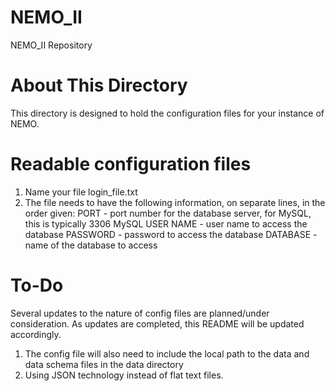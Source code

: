 # NEMO_II
NEMO_II Repository

# About This Directory
This directory is designed to hold the configuration files for your instance of NEMO. 

# Readable configuration files
1) Name your file login_file.txt
2) The file needs to have the following information, on separate lines, in the order given:
  PORT - port number for the database server, for MySQL, this is typically 3306
  MySQL USER NAME - user name to access the database
  PASSWORD - password to access the database
  DATABASE - name of the database to access
  
# To-Do
Several updates to the nature of config files are planned/under consideration. As updates are completed, this README will be updated accordingly.
1) The config file will also need to include the local path to the data and data schema files in the data directory
2) Using JSON technology instead of flat text files.

